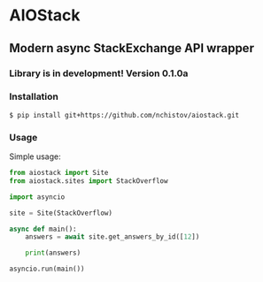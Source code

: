 # AIOStack
## Modern async StackExchange API wrapper

### Library is in development! Version 0.1.0a

### Installation

```shell
$ pip install git+https://github.com/nchistov/aiostack.git
```

### Usage

Simple usage:

```python
from aiostack import Site
from aiostack.sites import StackOverflow

import asyncio

site = Site(StackOverflow)

async def main():
    answers = await site.get_answers_by_id([12])

    print(answers)

asyncio.run(main())
```
